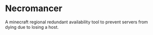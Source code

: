 # Necromancer
A minecraft regional redundant availability tool to prevent servers from dying due to losing a host. 